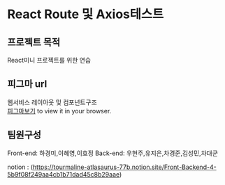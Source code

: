 #  React Route 및 Axios테스트



##  프로젝트 목적
React미니 프로젝트를 위한 연습

## 피그마 url
웹서비스 레이아웃 및 컴포넌트구조 \
[피그마보기](https://www.figma.com/file/FMsEis6g5DmtxuHiMyBjMd/%EB%A6%AC%EC%95%A1%ED%8A%B8-%EB%9D%BC%EC%9A%B0%ED%84%B0-%EC%97%B0%EC%8A%B5?node-id=0%3A1&t=ilIIuSxmnKXhSRwA-1) to view it in your browser.

## 팀원구성
Front-end: 하경미,이혜영,이효정
Back-end: 우현주,유지은,차경준,김성민,차대군

notion : (https://tourmaline-atlasaurus-77b.notion.site/Front-Backend-4-5b9f08f249aa4cb1b71dad45c8b29aae)
